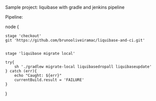 Sample project: liquibase with gradle and jenkins pipeline


Pipeline:


 node {
    
    
    stage 'checkout'
    git 'https://github.com/brunooliveiramac/liquibase-and-ci.git'
    
    
    stage 'liquibase migrate local'
    
    try{
        sh './gradlew migrate-local liquibasedropall liquibaseupdate'
    } catch (err){
        echo "Caught: ${err}"
        currentBuild.result = 'FAILURE'
    }
    
 }